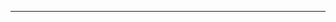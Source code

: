 <!--
CO_OP_TRANSLATOR_METADATA:
{
  "original_hash": "4bdff5070d182c64143dfe5a581d0ec7",
  "translation_date": "2025-08-28T18:32:01+00:00",
  "source_file": "02-SetupDevEnvironment/README.md",
  "language_code": "bg"
}
-->


---

